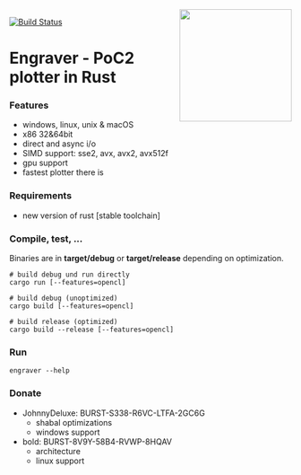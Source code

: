<img align="right" src="https://i.imgur.com/PJsPNSG.png" height="200">
 
 [![Build Status](https://travis-ci.org/PoC-Consortium/engraver.svg?branch=master)](https://travis-ci.org/PoC-Consortium/engraver)

# Engraver - PoC2 plotter in Rust

### Features
- windows, linux, unix & macOS
- x86 32&64bit 
- direct and async i/o
- SIMD support: sse2, avx, avx2, avx512f
- gpu support
- fastest plotter there is

### Requirements
- new version of rust [stable toolchain]

### Compile, test, ...

Binaries are in **target/debug** or **target/release** depending on optimization.

``` shell
# build debug und run directly
cargo run [--features=opencl]

# build debug (unoptimized)
cargo build [--features=opencl]

# build release (optimized)
cargo build --release [--features=opencl]
```

### Run

```shell
engraver --help
```

### Donate 
* JohnnyDeluxe: BURST-S338-R6VC-LTFA-2GC6G
  - shabal optimizations
  - windows support
* bold: BURST-8V9Y-58B4-RVWP-8HQAV
  - architecture
  - linux support


